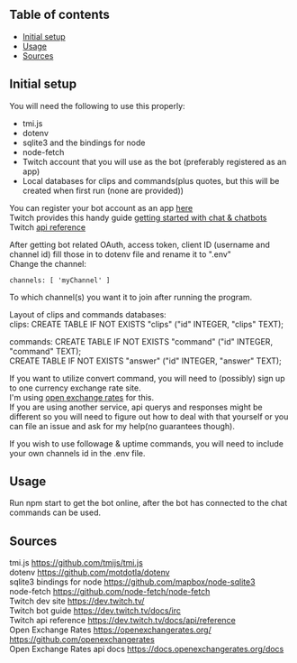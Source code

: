 ## Table of contents
* [Initial setup](#initial-setup)
* [Usage](#usage)
* [Sources](#sources)
      
## Initial setup
   
You will need the following to use this properly:
* tmi.js
* dotenv
* sqlite3 and the bindings for node
* node-fetch
* Twitch account that you will use as the bot (preferably registered as an app)
* Local databases for clips and commands(plus quotes, but this will be created when first run (none are provided))
   
You can register your bot account as an app [here](https://dev.twitch.tv/)   
Twitch provides this handy guide [getting started with chat & chatbots](https://dev.twitch.tv/docs/irc)   
Twitch [api reference](https://dev.twitch.tv/docs/api/reference)  
   
After getting bot related OAuth, access token, client ID (username and channel id) fill those in to dotenv file and rename it to ".env"   
Change the channel:   
```
channels: [ 'myChannel' ]
```
To which channel(s) you want it to join after running the program.   
   
Layout of clips and commands databases:   
clips: CREATE TABLE IF NOT EXISTS "clips" ("id" INTEGER, "clips" TEXT);   
   
commands: CREATE TABLE IF NOT EXISTS "command" ("id" INTEGER, "command" TEXT);   
CREATE TABLE IF NOT EXISTS "answer" ("id" INTEGER, "answer" TEXT);   
   
If you want to utilize convert command, you will need to (possibly) sign up to one currency exchange rate site.   
I'm using [open exchange rates](https://openexchangerates.org/) for this.   
If you are using another service, api querys and responses might be different so you will need to figure out how to deal with that
yourself or you can file an issue and ask for my help(no guarantees though).   

If you wish to use followage & uptime commands, you will need to include your own channels id in the .env file.   
   
## Usage
   
Run npm start to get the bot online, after the bot has connected to the chat commands can be used.
   
## Sources
   
tmi.js https://github.com/tmijs/tmi.js   
dotenv https://github.com/motdotla/dotenv   
sqlite3 bindings for node https://github.com/mapbox/node-sqlite3   
node-fetch https://github.com/node-fetch/node-fetch   
Twitch dev site https://dev.twitch.tv/   
Twitch bot guide https://dev.twitch.tv/docs/irc   
Twitch api reference https://dev.twitch.tv/docs/api/reference   
Open Exchange Rates https://openexchangerates.org/ https://github.com/openexchangerates   
Open Exchange Rates api docs https://docs.openexchangerates.org/docs   
